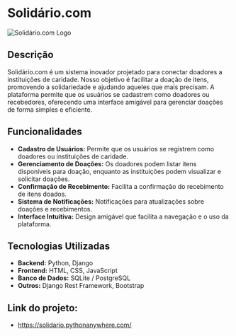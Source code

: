# Solidário.com

![Solidário.com Logo](https://photos.google.com/photo/AF1QipMyiyTQ45rubFJlWNxVF3yHS82koMe7Hp1SvMI4) <!-- Substitua pelo link da logo do seu projeto -->

## Descrição

Solidário.com é um sistema inovador projetado para conectar doadores a instituições de caridade. Nosso objetivo é facilitar a doação de itens, promovendo a solidariedade e ajudando aqueles que mais precisam. A plataforma permite que os usuários se cadastrem como doadores ou recebedores, oferecendo uma interface amigável para gerenciar doações de forma simples e eficiente.

## Funcionalidades

- **Cadastro de Usuários:** Permite que os usuários se registrem como doadores ou instituições de caridade.
- **Gerenciamento de Doações:** Os doadores podem listar itens disponíveis para doação, enquanto as instituições podem visualizar e solicitar doações.
- **Confirmação de Recebimento:** Facilita a confirmação do recebimento de itens doados.
- **Sistema de Notificações:** Notificações para atualizações sobre doações e recebimentos.
- **Interface Intuitiva:** Design amigável que facilita a navegação e o uso da plataforma.

## Tecnologias Utilizadas

- **Backend:** Python, Django
- **Frontend:** HTML, CSS, JavaScript
- **Banco de Dados:** SQLite / PostgreSQL
- **Outros:** Django Rest Framework, Bootstrap

## Link do projeto:
- https://solidario.pythonanywhere.com/
